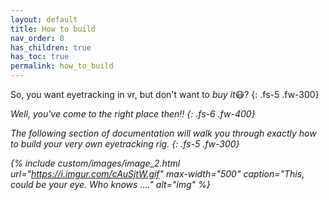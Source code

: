 ```yaml
---
layout: default
title: How to build
nav_order: 8
has_children: true
has_toc: true
permalink: how_to_build
---
```


So, you want eyetracking in vr, but don't want to _buy it_😷?
{: .fs-5 .fw-300}

<i>Well, you've come to the right place then‼<i>
{: .fs-6 .fw-400}

The following section of documentation will walk you through exactly how to build your very own eyetracking rig.
{: .fs-5 .fw-300}

{% include custom/images/image_2.html url="https://i.imgur.com/cAuSjtW.gif" max-width="500" caption="This, could be your eye. Who knows ...." alt="img" %}
